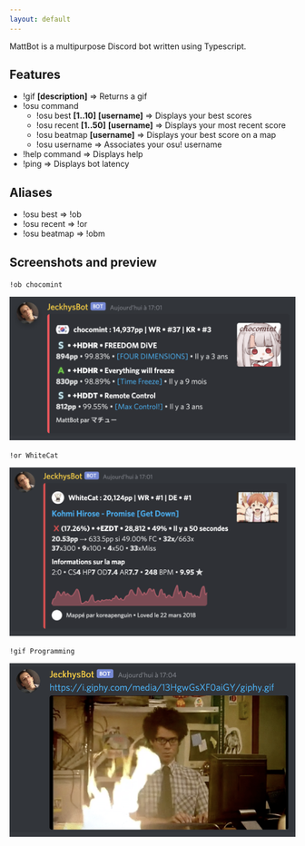 ```yaml
---
layout: default
---
```


MattBot is a multipurpose Discord bot written using Typescript.

## Features

- !gif **[description]** => Returns a gif
- !osu command
	- !osu best **[1..10]** **[username]** => Displays your best scores
	- !osu recent **[1..50]** **[username]** => Displays your most recent score
	- !osu beatmap **<beatmapId>** **[username]** => Displays your best score on a map
	- !osu username **<username>** => Associates your osu! username
- !help command => Displays help
- !ping => Displays bot latency

## Aliases

- !osu best => !ob
- !osu recent => !or
- !osu beatmap => !obm

## Screenshots and preview

`!ob chocomint`

![](images/PREVIEW_1.png)

`!or WhiteCat`

![](images/PREVIEW_2.png)

`!gif Programming`

![](images/PREVIEW_3.png)
